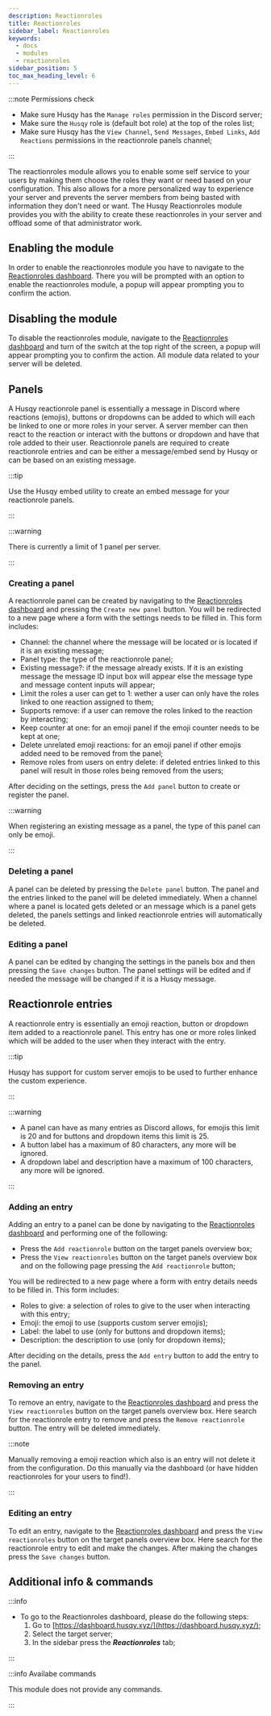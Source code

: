 ```yaml
---
description: Reactionroles
title: Reactionroles
sidebar_label: Reactionroles
keywords:
  - docs
  - modules
  - reactionroles
sidebar_position: 5
toc_max_heading_level: 6
---
```


:::note Permissions check

- Make sure Husqy has the `Manage roles` permission in the Discord server;
- Make sure the `Husqy` role is (default bot role) at the top of the roles list;
- Make sure Husqy has the `View Channel`, `Send Messages`, `Embed Links`, `Add Reactions` permissions in the reactionrole panels channel;

:::

The reactionroles module allows you to enable some self service to your users by making them choose the roles they want or need based on your configuration. This also allows for a more personalized way to experience your server and prevents the server members from being basted with information they don't need or want. The Husqy Reactionroles module provides you with the ability to create these reactionroles in your server and offload some of that administrator work.

## Enabling the module

In order to enable the reactionroles module you have to navigate to the [Reactionroles dashboard](#additional-info--commands). There you will be prompted with an option to enable the reactionroles module, a popup will appear prompting you to confirm the action.

## Disabling the module

To disable the reactionroles module, navigate to the [Reactionroles dashboard](#additional-info--commands) and turn of the switch at the top right of the screen, a popup will appear prompting you to confirm the action. All module data related to your server will be deleted.

## Panels

A Husqy reactionrole panel is essentially a message in Discord where reactions (emojis), buttons or dropdowns can be added to which will each be linked to one or more roles in your server. A server member can then react to the reaction or interact with the buttons or dropdown and have that role added to their user. Reactionrole panels are required to create reactionrole entries and can be either a message/embed send by Husqy or can be based on an existing message.

:::tip

Use the Husqy embed utility to create an embed message for your reactionrole panels.

:::

:::warning

There is currently a limit of 1 panel per server.

:::

### Creating a panel

A reactionrole panel can be created by navigating to the [Reactionroles dashboard](#additional-info--commands) and pressing the `Create new panel` button. You will be redirected to a new page where a form with the settings needs to be filled in. This form includes:

- Channel: the channel where the message will be located or is located if it is an existing message;
- Panel type: the type of the reactionrole panel;
- Existing message?: if the message already exists. If it is an existing message the message ID input box will appear else the message type and message content inputs will appear;
- Limit the roles a user can get to 1: wether a user can only have the roles linked to one reaction assigned to them;
- Supports remove: if a user can remove the roles linked to the reaction by interacting;
- Keep counter at one: for an emoji panel if the emoji counter needs to be kept at one;
- Delete unrelated emoji reactions: for an emoji panel if other emojis added need to be removed from the panel;
- Remove roles from users on entry delete: if deleted entries linked to this panel will result in those roles being removed from the users;

After deciding on the settings, press the `Add panel` button to create or register the panel.

:::warning

When registering an existing message as a panel, the type of this panel can only be emoji.

:::

### Deleting a panel

A panel can be deleted by pressing the `Delete panel` button. The panel and the entries linked to the panel will be deleted immediately. When a channel where a panel is located gets deleted or an message which is a panel gets deleted, the panels settings and linked reactionrole entries will automatically be deleted.

### Editing a panel

A panel can be edited by changing the settings in the panels box and then pressing the `Save changes` button. The panel settings will be edited and if needed the message will be changed if it is a Husqy message. 

## Reactionrole entries

A reactionrole entry is essentially an emoji reaction, button or dropdown item added to a reactionrole panel. This entry has one or more roles linked which will be added to the user when they interact with the entry.

:::tip

Husqy has support for custom server emojis to be used to further enhance the custom experience.

:::

:::warning

- A panel can have as many entries as Discord allows, for emojis this limit is 20 and for buttons and dropdown items this limit is 25.
- A button label has a maximum of 80 characters, any more will be ignored.
- A dropdown label and description have a maximum of 100 characters, any more will be ignored.

:::

### Adding an entry

Adding an entry to a panel can be done by navigating to the [Reactionroles dashboard](#additional-info--commands) and performing one of the following:

- Press the `Add reactionrole` button on the target panels overview box;
- Press the `View reactionroles` button on the target panels overview box and on the following page pressing the `Add reactionrole` button;

You will be redirected to a new page where a form with entry details needs to be filled in. This form includes:

- Roles to give: a selection of roles to give to the user when interacting with this entry;
- Emoji: the emoji to use (supports custom server emojis);
- Label: the label to use (only for buttons and dropdown items);
- Description: the description to use (only for dropdown items);

After deciding on the details, press the `Add entry` button to add the entry to the panel.

### Removing an entry

To remove an entry, navigate to the [Reactionroles dashboard](#additional-info--commands) and press the `View reactionroles` button on the target panels overview box. Here search for the reactionrole entry to remove and press the `Remove reactionrole` button. The entry will be deleted immediately.

:::note

Manually removing a emoji reaction which also is an entry will not delete it from the configuration. Do this manually via the dashboard (or have hidden reactionroles for your users to find!).

:::

### Editing an entry

To edit an entry, navigate to the [Reactionroles dashboard](#additional-info--commands) and press the `View reactionroles` button on the target panels overview box. Here search for the reactionrole entry to edit and make the changes. After making the changes press the `Save changes` button.

## Additional info & commands

:::info

- To go to the Reactionroles dashboard, please do the following steps:
  1. Go to [https://dashboard.husqy.xyz/](https://dashboard.husqy.xyz/);
  2. Select the target server;
  3. In the sidebar press the **_Reactionroles_** tab;

:::

:::info Availabe commands

This module does not provide any commands.

:::